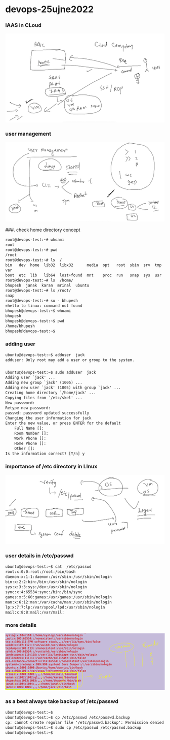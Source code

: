 # devops-25ujne2022

### IAAS in CLoud 

<img src="iaas.png">

### user management 

<img src="user.png">

###. check home directory concept 

```
root@devops-test:~# whoami
root
root@devops-test:~# pwd
/root
root@devops-test:~# ls  /
bin   dev  home  lib32  libx32      media  opt   root  sbin  srv  tmp  var
boot  etc  lib   lib64  lost+found  mnt    proc  run   snap  sys  usr
root@devops-test:~# ls  /home/
bhupesh  janak  karan  mrinal  ubuntu
root@devops-test:~# ls /root/
snap
root@devops-test:~# su - bhupesh 
=hello to linux: command not found
bhupesh@devops-test:~$ whoami 
bhupesh
bhupesh@devops-test:~$ pwd
/home/bhupesh
bhupesh@devops-test:~$ 

```

### adding user 

```
ubuntu@devops-test:~$ adduser  jack 
adduser: Only root may add a user or group to the system.
```

###

```
ubuntu@devops-test:~$ sudo adduser  jack 
Adding user `jack' ...
Adding new group `jack' (1005) ...
Adding new user `jack' (1005) with group `jack' ...
Creating home directory `/home/jack' ...
Copying files from `/etc/skel' ...
New password: 
Retype new password: 
passwd: password updated successfully
Changing the user information for jack
Enter the new value, or press ENTER for the default
	Full Name []: 
	Room Number []: 
	Work Phone []: 
	Home Phone []: 
	Other []: 
Is the information correct? [Y/n] y
```

### importance of /etc directory in LInux 

<img src="etc.png">

### user details in /etc/passwd 

```
ubuntu@devops-test:~$ cat  /etc/passwd
root:x:0:0:root:/root:/bin/bash
daemon:x:1:1:daemon:/usr/sbin:/usr/sbin/nologin
bin:x:2:2:bin:/bin:/usr/sbin/nologin
sys:x:3:3:sys:/dev:/usr/sbin/nologin
sync:x:4:65534:sync:/bin:/bin/sync
games:x:5:60:games:/usr/games:/usr/sbin/nologin
man:x:6:12:man:/var/cache/man:/usr/sbin/nologin
lp:x:7:7:lp:/var/spool/lpd:/usr/sbin/nologin
mail:x:8:8:mail:/var/mail:
```

### more details 

<img src="passwd.png">

### as a best always take backup of /etc/passwd 

```
ubuntu@devops-test:~$ 
ubuntu@devops-test:~$ cp /etc/passwd /etc/passwd.backup 
cp: cannot create regular file '/etc/passwd.backup': Permission denied
ubuntu@devops-test:~$ sudo cp /etc/passwd /etc/passwd.backup 
ubuntu@devops-test:~$ 

```



